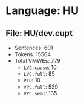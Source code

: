 Language: HU
============

## File: HU/dev.cupt
* Sentences: 601
* Tokens: 15564
* Total VMWEs: 779
  * `LVC.cause`: 10
  * `LVC.full`: 85
  * `VID`: 10
  * `VPC.full`: 539
  * `VPC.semi`: 135

